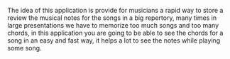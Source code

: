 The idea of this application is provide for musicians a rapid way to store a review the musical notes for the songs in a big repertory, many times in large presentations we have to memorize too much songs and too many chords, in this application you are going to be able to see the chords for a song in an easy and fast way, it helps a lot to see the notes while playing some song.
